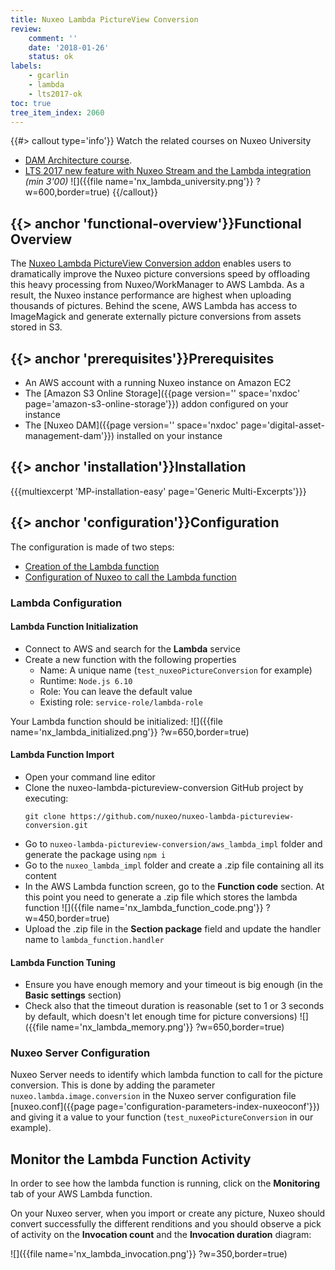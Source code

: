 ```yaml
---
title: Nuxeo Lambda PictureView Conversion
review:
    comment: ''
    date: '2018-01-26'
    status: ok
labels:
    - gcarlin
    - lambda
    - lts2017-ok
toc: true
tree_item_index: 2060
---
```


{{#> callout type='info'}}
Watch the related courses on Nuxeo University
- [DAM Architecture course](https://university.hyland.com/courses/e4033).
- [LTS 2017 new feature with Nuxeo Stream and the Lambda integration](https://university.hyland.com/courses/e4073) *(min 3'00)*
![]({{file name='nx_lambda_university.png'}} ?w=600,border=true)
{{/callout}}

## {{> anchor 'functional-overview'}}Functional Overview

The [Nuxeo Lambda PictureView Conversion addon](https://connect.nuxeo.com/nuxeo/site/marketplace/package/nuxeo-lambda-marketplace-package) enables users to dramatically improve the Nuxeo picture conversions speed by offloading this heavy processing from Nuxeo/WorkManager to AWS Lambda. As a result, the Nuxeo instance performance are highest when uploading thousands of pictures. Behind the scene, AWS Lambda has access to ImageMagick and generate externally picture conversions from assets stored in S3.

## {{> anchor 'prerequisites'}}Prerequisites

- An AWS account with a running Nuxeo instance on Amazon EC2
- The [Amazon S3 Online Storage]({{page version='' space='nxdoc' page='amazon-s3-online-storage'}}) addon configured on your instance
- The [Nuxeo DAM]({{page version='' space='nxdoc' page='digital-asset-management-dam'}}) installed on your instance

## {{> anchor 'installation'}}Installation

{{{multiexcerpt 'MP-installation-easy' page='Generic Multi-Excerpts'}}}

## {{> anchor 'configuration'}}Configuration

The configuration is made of two steps:
- [Creation of the Lambda function](#lambda-configuration)
- [Configuration of Nuxeo to call the Lambda function](#nuxeo-server-configuration)

### Lambda Configuration

#### Lambda Function Initialization

- Connect to AWS and search for the **Lambda** service
- Create a new function with the following properties
  - Name: A unique name (`test_nuxeoPictureConversion` for example)
  - Runtime: `Node.js 6.10`
  - Role: You can leave the default value
  - Existing role: `service-role/lambda-role`

Your Lambda function should be initialized:
![]({{file name='nx_lambda_initialized.png'}} ?w=650,border=true)

#### Lambda Function Import

- Open your command line editor
- Clone the nuxeo-lambda-pictureview-conversion GitHub project by executing:
  ```
  git clone https://github.com/nuxeo/nuxeo-lambda-pictureview-conversion.git
  ```
- Go to `nuxeo-lambda-pictureview-conversion/aws_lambda_impl` folder and generate the package using `npm i`
- Go to the `nuxeo_lambda_impl` folder and create a .zip file containing all its content
- In the AWS Lambda function screen, go to the **Function code** section. At this point you need to generate a .zip file which stores the lambda function
![]({{file name='nx_lambda_function_code.png'}} ?w=450,border=true)
- Upload the .zip file in the **Section package** field and update the handler name to `lambda_function.handler`

#### Lambda Function Tuning

- Ensure you have enough memory and your timeout is big enough (in the **Basic settings** section)
- Check also that the timeout duration is reasonable (set to 1 or 3 seconds by default, which doesn't let enough time for picture conversions)
![]({{file name='nx_lambda_memory.png'}} ?w=650,border=true)


### Nuxeo Server Configuration

Nuxeo Server needs to identify which lambda function to call for the picture conversion. This is done by adding the parameter `nuxeo.lambda.image.conversion` in the Nuxeo server configuration file [nuxeo.conf]({{page page='configuration-parameters-index-nuxeoconf'}}) and giving it a value to your function (`test_nuxeoPictureConversion` in our example).

## Monitor the Lambda Function Activity

In order to see how the lambda function is running, click on the **Monitoring** tab of your AWS Lambda function.

On your Nuxeo server, when you import or create any picture, Nuxeo should convert successfully the different renditions and you should observe a pick of activity on the **Invocation count** and the **Invocation duration** diagram:

![]({{file name='nx_lambda_invocation.png'}} ?w=350,border=true)
